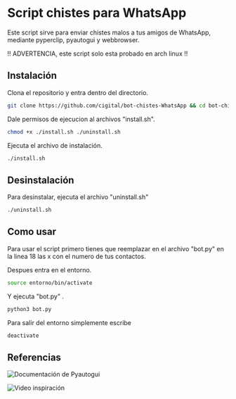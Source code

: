 # Script chistes para WhatsApp
Este script sirve para enviar chistes malos a tus amigos de WhatsApp, mediante pyperclip, pyautogui y webbrowser.

!! ADVERTENCIA, este script solo esta probado en arch linux !!

## Instalación
Clona el repositorio y entra dentro del directorio.

```bash
git clone https://github.com/cigital/bot-chistes-WhatsApp && cd bot-chistes-WhatsApp
```
Dale permisos de ejecucion al archivos "install.sh".
```bash
chmod +x ./install.sh ./uninstall.sh
```

Ejecuta el archivo de instalación.
```bash
./install.sh
```

## Desinstalación
Para desinstalar, ejecuta el archivo "uninstall.sh"
```bash
./uninstall.sh
```

## Como usar
Para usar el script primero tienes que reemplazar en el archivo "bot.py" en la linea 18 las x con el numero de tus contactos.

Despues entra en el entorno.
```bash
source entorno/bin/activate
```

Y ejecuta "bot.py" .
```python
python3 bot.py
```

Para salir del entorno simplemente escribe
```bash
deactivate
```
## Referencias

![Documentación de Pyautogui](https://pyautogui.readthedocs.io/en/latest/)

![Video inspiración](https://youtu.be/gbzNzBUcRzs)
